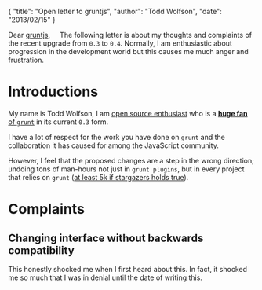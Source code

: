 {
  "title": "Open letter to gruntjs",
  "author": "Todd Wolfson",
  "date": "2013/02/15"
}

Dear [gruntjs][gruntjs],
&nbsp;&nbsp;&nbsp;&nbsp;The following letter is about my thoughts and complaints of the recent upgrade from `0.3` to `0.4`. Normally, I am enthusiastic about progression in the development world but this causes me much anger and frustration.

[gruntjs]: http://gruntjs.com/

# Introductions

My name is Todd Wolfson, I am [open source enthusiast][projects] who is a [**huge fan** of `grunt`][grunt-repos] in its current `0.3` form.

[projects]: http://twolfson.com/projects
[grunt-repos]: https://encrypted.google.com/search?q=grunt+twolfson&q=site:npmjs.org

I have a lot of respect for the work you have done on `grunt` and the collaboration it has caused for among the JavaScript community.

However, I feel that the proposed changes are a step in the wrong direction; undoing tons of man-hours not just in `grunt plugins`, but in every project that relies on `grunt` ([at least 5k if stargazers holds true][grunt-stars]).

[grunt-stars]: https://github.com/gruntjs/grunt/stargazers

# Complaints

## Changing interface without backwards compatibility
This honestly shocked me when I first heard about this. In fact, it shocked me so much that I was in denial until the date of writing this.
